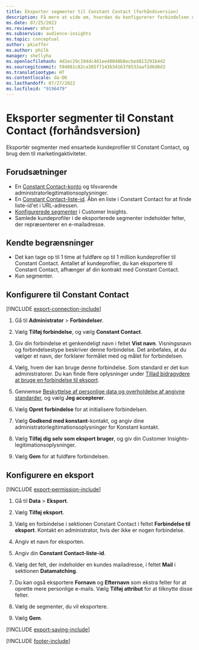 ```yaml
---
title: Eksporter segmenter til Constant Contact (forhåndsversion)
description: Få mere at vide om, hvordan du konfigurerer forbindelsen og eksporterer til Constant Contact.
ms.date: 07/25/2022
ms.reviewer: mhart
ms.subservice: audience-insights
ms.topic: conceptual
author: pkieffer
ms.author: philk
manager: shellyha
ms.openlocfilehash: 4d2ec29c194dc481ee40048b8ecbed813291b4d2
ms.sourcegitcommit: 594081c82ca385f7143b3416378533aaf2d6d0d3
ms.translationtype: HT
ms.contentlocale: da-DK
ms.lasthandoff: 07/27/2022
ms.locfileid: "9196479"
---
```

# <a name="export-segments-to-constant-contact-preview"></a>Eksporter segmenter til Constant Contact (forhåndsversion)

Eksportér segmenter med ensartede kundeprofiler til Constant Contact, og brug dem til marketingaktiviteter.

## <a name="prerequisites"></a>Forudsætninger

- En [Constant Contact-konto](https://www.constantcontact.com/account-home) og tilsvarende administratorlegitimationsoplysninger.
- En [Constant Contact-liste-id](https://app.constantcontact.com/pages/contacts/ui#lists). Åbn en liste i Constant Contact for at finde liste-id'et i URL-adressen.
- [Konfigurerede segmenter](segments.md) i Customer Insights.
- Samlede kundeprofiler i de eksporterede segmenter indeholder felter, der repræsenterer en e-mailadresse.

## <a name="known-limitations"></a>Kendte begrænsninger

- Det kan tage op til 1 time at fuldføre op til 1 million kundeprofiler til Constant Contact. Antallet af kundeprofiler, du kan eksportere til Constant Contact, afhænger af din kontrakt med Constant Contact.
- Kun segmenter.

## <a name="set-up-connection-to-constant-contact"></a>Konfigurere til Constant Contact

[!INCLUDE [export-connection-include](includes/export-connection-admn.md)]

1. Gå til **Administrator** > **Forbindelser**.

1. Vælg **Tilføj forbindelse**, og vælg **Constant Contact**.

1. Giv din forbindelse et genkendeligt navn i feltet **Vist navn**. Visningsnavn og forbindelsestype beskriver denne forbindelse. Det anbefales, at du vælger et navn, der forklarer formålet med og målet for forbindelsen.

1. Vælg, hvem der kan bruge denne forbindelse. Som standard er det kun administratorer. Du kan finde flere oplysninger under [Tillad bidragydere at bruge en forbindelse til eksport](connections.md#allow-contributors-to-use-a-connection-for-exports).

1. Gennemse [Beskyttelse af personlige data og overholdelse af angivne standarder](connections.md#data-privacy-and-compliance), og vælg **Jeg accepterer**.

1. Vælg **Opret forbindelse** for at initialisere forbindelsen.

1. Vælg **Godkend med konstant**-kontakt, og angiv dine administratorlegitimationsoplysninger for Konstant kontakt.

1. Vælg **Tilføj dig selv som eksport bruger**, og giv din Customer Insights-legitimationsoplysninger.

1. Vælg **Gem** for at fuldføre forbindelsen.

## <a name="configure-an-export"></a>Konfigurere en eksport

[!INCLUDE [export-permission-include](includes/export-permission.md)]

1. Gå til **Data** > **Eksport**.

1. Vælg **Tilføj eksport**.

1. Vælg en forbindelse i sektionen Constant Contact i feltet **Forbindelse til eksport**. Kontakt en administrator, hvis der ikke er nogen forbindelse.

1. Angiv et navn for eksporten.

1. Angiv din **Constant Contact-liste-id**.

1. Vælg det felt, der indeholder en kundes mailadresse, i feltet **Mail** i sektionen **Datamatching**.

1. Du kan også eksportere **Fornavn** og **Efternavn** som ekstra felter for at oprette mere personlige e-mails. Vælg **Tilføj attribut** for at tilknytte disse felter.

1. Vælg de segmenter, du vil eksportere.

1. Vælg **Gem**.

[!INCLUDE [export-saving-include](includes/export-saving.md)]

[!INCLUDE [footer-include](includes/footer-banner.md)]
